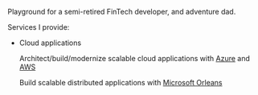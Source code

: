 Playground for a semi-retired FinTech developer, and adventure dad.

Services I provide: 

- Cloud applications

  Architect/build/modernize scalable cloud applications with [Azure](https://azure.microsoft.com/en-au) and [AWS](https://aws.amazon.com/)

  Build scalable distributed applications with [Microsoft Orleans](https://learn.microsoft.com/en-us/dotnet/orleans/ "Orleans home page")
